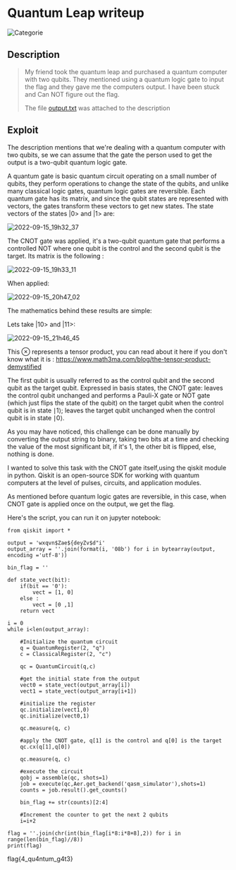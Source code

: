 # Quantum Leap writeup
![Categorie](https://img.shields.io/badge/Category-Misc-blue?style=for-the-badge)

## Description
> My friend took the quantum leap and purchased a quantum computer with two qubits. They mentioned using a quantum logic gate to input the flag and they gave me the computers output. I have been stuck and Can NOT figure out the flag.
> 
> The file [output.txt](./output.txt) was attached to the description

## Exploit
The description mentions that we're dealing with a quantum computer with two qubits, se we can assume that the gate the person used to get the output is a two-qubit quantum logic gate.

A quantum gate is basic quantum circuit operating on a small number of qubits, they perform operations to change the state of the qubits, and unlike many classical logic gates, quantum logic gates are reversible.
Each quantum gate has its matrix, and since the qubit states are represented with vectors, the gates transform these vectors to get new states.
The state vectors of the states |0> and |1> are:

![2022-09-15_19h32_37](https://user-images.githubusercontent.com/68945305/190504993-8094b514-dfa2-472f-8622-59867ef2e061.png)


The CNOT gate was applied, it's a two-qubit quantum gate that performs a controlled NOT where one qubit is the control and the second qubit is the target.
Its matrix is the following :

![2022-09-15_19h33_11](https://user-images.githubusercontent.com/68945305/190486028-970479de-3ff1-415e-bdd2-b4f0e6c8dab2.png)

When applied:

![2022-09-15_20h47_02](https://user-images.githubusercontent.com/68945305/190497970-bd14060b-e413-43b6-982a-17da2d1c18a5.png)

The mathematics behind these results are simple: 

Lets take |10> and |11>:

![2022-09-15_21h46_45](https://user-images.githubusercontent.com/68945305/190505635-f998a0df-a328-4230-a3f1-1e3be73a5cef.png)

This ⊗ represents a tensor product, you can read about it here if you don't know what it is : https://www.math3ma.com/blog/the-tensor-product-demystified

The first qubit is usually referred to as the control qubit and the second qubit as the target qubit. Expressed in basis states, the CNOT gate:
leaves the control qubit unchanged and performs a Pauli-X gate or NOT gate (which just flips the state of the qubit) on the target qubit when the control qubit is in state ∣1⟩;
leaves the target qubit unchanged when the control qubit is in state ∣0⟩.

As you may have noticed, this challenge can be done manually by converting the output string to binary, taking two bits at a time and checking the value of the most significant bit, if it's 1, the other bit is flipped, else, nothing is done.

I wanted to solve this task with the CNOT gate itself,using the qiskit module in python.
Qiskit is an open-source SDK for working with quantum computers at the level of pulses, circuits, and application modules.

As mentioned before quantum logic gates are reversible, in this case, when CNOT gate is applied once on the output, we get the flag.

Here's the script, you can run it on jupyter notebook: 
```
from qiskit import *

output = 'wxqvn$Zae${deyZv$d"i'
output_array = ''.join(format(i, '08b') for i in bytearray(output, encoding ='utf-8'))

bin_flag = ''

def state_vect(bit):
    if(bit == '0'):
        vect = [1, 0]
    else : 
        vect = [0 ,1]
    return vect

i = 0
while i<len(output_array):
    
    #Initialize the quantum circuit
    q = QuantumRegister(2, "q")
    c = ClassicalRegister(2, "c")
    
    qc = QuantumCircuit(q,c)

    #get the initial state from the output
    vect0 = state_vect(output_array[i])
    vect1 = state_vect(output_array[i+1])
    
    #initialize the register
    qc.initialize(vect1,0)
    qc.initialize(vect0,1)
    
    qc.measure(q, c)

    #apply the CNOT gate, q[1] is the control and q[0] is the target
    qc.cx(q[1],q[0])

    qc.measure(q, c)
    
    #execute the circuit
    qobj = assemble(qc, shots=1)
    job = execute(qc,Aer.get_backend('qasm_simulator'),shots=1)
    counts = job.result().get_counts()
    
    bin_flag += str(counts)[2:4]
    
    #Increment the counter to get the next 2 qubits
    i=i+2
    
flag = ''.join(chr(int(bin_flag[i*8:i*8+8],2)) for i in range(len(bin_flag)//8))
print(flag)
```
flag{4_qu4ntum_g4t3}
